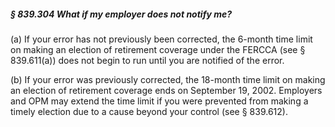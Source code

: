##### § 839.304 What if my employer does not notify me? #####

(a) If your error has not previously been corrected, the 6-month time limit on making an election of retirement coverage under the FERCCA (see § 839.611(a)) does not begin to run until you are notified of the error.

(b) If your error was previously corrected, the 18-month time limit on making an election of retirement coverage ends on September 19, 2002. Employers and OPM may extend the time limit if you were prevented from making a timely election due to a cause beyond your control (see § 839.612).